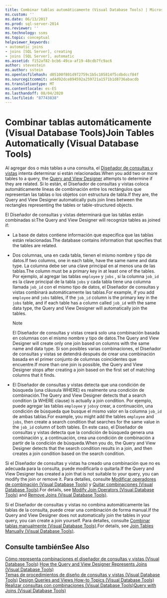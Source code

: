 ```yaml
---
title: Combinar tablas automáticamente (Visual Database Tools) | Microsoft Docs
ms.custom: ''
ms.date: 06/13/2017
ms.prod: sql-server-2014
ms.reviewer: ''
ms.technology: ssms
ms.topic: conceptual
helpviewer_keywords:
- automatic joins
- joins [SQL Server], creating
- joins [SQL Server], automatic
ms.assetid: f152af82-bcb6-49ca-af19-48cdb7fc9ac6
author: stevestein
ms.author: sstein
ms.openlocfilehash: d05100f801d972759c1b5c105814f5cdbdccf84f
ms.sourcegitcommit: ad4d92dce894592a259721a1571b1d8736abacdb
ms.translationtype: MT
ms.contentlocale: es-ES
ms.lasthandoff: 08/04/2020
ms.locfileid: "87743838"
---
```

# <a name="join-tables-automatically-visual-database-tools"></a><span data-ttu-id="4744a-102">Combinar tablas automáticamente (Visual Database Tools)</span><span class="sxs-lookup"><span data-stu-id="4744a-102">Join Tables Automatically (Visual Database Tools)</span></span>
  <span data-ttu-id="4744a-103">Al agregar dos o más tablas a una consulta, el [Diseñador de consultas y vistas](visual-database-tools.md) intenta determinar si están relacionadas.</span><span class="sxs-lookup"><span data-stu-id="4744a-103">When you add two or more tables to a query, the [Query and View Designer](visual-database-tools.md) attempts to determine if they are related.</span></span> <span data-ttu-id="4744a-104">Si lo están, el Diseñador de consultas y vistas coloca automáticamente líneas de combinación entre los rectángulos que representan las tablas o los objetos con estructura de tabla.</span><span class="sxs-lookup"><span data-stu-id="4744a-104">If they are, the Query and View Designer automatically puts join lines between the rectangles representing the tables or table-structured objects.</span></span>  
  
 <span data-ttu-id="4744a-105">El Diseñador de consultas y vistas determinará que las tablas están combinadas si:</span><span class="sxs-lookup"><span data-stu-id="4744a-105">The Query and View Designer will recognize tables as joined if:</span></span>  
  
-   <span data-ttu-id="4744a-106">La base de datos contiene información que especifica que las tablas están relacionadas.</span><span class="sxs-lookup"><span data-stu-id="4744a-106">The database contains information that specifies that the tables are related.</span></span>  
  
-   <span data-ttu-id="4744a-107">Dos columnas, una en cada tabla, tienen el mismo nombre y tipo de datos.</span><span class="sxs-lookup"><span data-stu-id="4744a-107">If two columns, one in each table, have the same name and data type.</span></span> <span data-ttu-id="4744a-108">La columna debe ser una clave principal en al menos una de las tablas.</span><span class="sxs-lookup"><span data-stu-id="4744a-108">The column must be a primary key in at least one of the tables.</span></span> <span data-ttu-id="4744a-109">Por ejemplo, al agregar las tablas `employee` y `jobs` , si la columna `job_id` es la clave principal de la tabla `jobs` y cada tabla tiene una columna llamada `job_id` con el mismo tipo de datos, el Diseñador de consultas y vistas combinará automáticamente las tablas.</span><span class="sxs-lookup"><span data-stu-id="4744a-109">For example, if you add `employee` and `jobs` tables, if the `job_id` column is the primary key in the `jobs` table, and if each table has a column called `job_id` with the same data type, the Query and View Designer will automatically join the tables.</span></span>  
  
    > [!NOTE]  
    >  <span data-ttu-id="4744a-110">El Diseñador de consultas y vistas creará solo una combinación basada en columnas con el mismo nombre y tipo de datos.</span><span class="sxs-lookup"><span data-stu-id="4744a-110">The Query and View Designer will create only one join based on columns with the same name and data type.</span></span> <span data-ttu-id="4744a-111">Si son posibles varias combinaciones, el Diseñador de consultas y vistas se detendrá después de crear una combinación basada en el primer conjunto de columnas coincidentes que encuentre.</span><span class="sxs-lookup"><span data-stu-id="4744a-111">If more than one join is possible, the Query and View Designer stops after creating a join based on the first set of matching columns that it finds.</span></span>  
  
-   <span data-ttu-id="4744a-112">El Diseñador de consultas y vistas detecta que una condición de búsqueda (una cláusula WHERE) es realmente una condición de combinación.</span><span class="sxs-lookup"><span data-stu-id="4744a-112">The Query and View Designer detects that a search condition (a WHERE clause) is actually a join condition.</span></span> <span data-ttu-id="4744a-113">Por ejemplo, puede agregar las tablas `employee` y `jobs`y crear, a continuación, una condición de búsqueda que busque el mismo valor en la columna `job_id` de ambas tablas.</span><span class="sxs-lookup"><span data-stu-id="4744a-113">For example, you might add the tables `employee` and `jobs`, then create a search condition that searches for the same value in the `job_id` column of both tables.</span></span> <span data-ttu-id="4744a-114">En este caso, el Diseñador de consultas y vistas detecta que la condición de búsqueda genera una combinación y, a continuación, crea una condición de combinación a partir de la condición de búsqueda.</span><span class="sxs-lookup"><span data-stu-id="4744a-114">When you do, the Query and View Designer detects that the search condition results in a join, and then creates a join condition based on the search condition.</span></span>  
  
 <span data-ttu-id="4744a-115">Si el Diseñador de consultas y vistas ha creado una combinación que no es adecuada para la consulta, puede modificarla o quitarla.</span><span class="sxs-lookup"><span data-stu-id="4744a-115">If the Query and View Designer has created a join that is not suitable to your query, you can modify the join or remove it.</span></span> <span data-ttu-id="4744a-116">Para detalles, consulte [Modificar operadores de combinación &#40;Visual Database Tools&#41;](modify-join-operators-visual-database-tools.md) y [Quitar combinaciones &#40;Visual Database Tools&#41;](remove-joins-visual-database-tools.md).</span><span class="sxs-lookup"><span data-stu-id="4744a-116">For details, see [Modify Join Operators &#40;Visual Database Tools&#41;](modify-join-operators-visual-database-tools.md) and [Remove Joins &#40;Visual Database Tools&#41;](remove-joins-visual-database-tools.md).</span></span>  
  
 <span data-ttu-id="4744a-117">Si el Diseñador de consultas y vistas no combina automáticamente las tablas de la consulta, puede crear una combinación de forma manual.</span><span class="sxs-lookup"><span data-stu-id="4744a-117">If the Query and View Designer does not automatically join the tables in your query, you can create a join yourself.</span></span> <span data-ttu-id="4744a-118">Para detalles, consulte [Combinar tablas manualmente &#40;Visual Database Tools&#41;](join-tables-manually-visual-database-tools.md).</span><span class="sxs-lookup"><span data-stu-id="4744a-118">For details, see [Join Tables Manually &#40;Visual Database Tools&#41;](join-tables-manually-visual-database-tools.md).</span></span>  
  
## <a name="see-also"></a><span data-ttu-id="4744a-119">Consulte también</span><span class="sxs-lookup"><span data-stu-id="4744a-119">See Also</span></span>  
 <span data-ttu-id="4744a-120">[Cómo representa combinaciones el diseñador de consultas y vistas &#40;Visual Database Tools&#41;](how-the-query-and-view-designer-represents-joins-visual-database-tools.md) </span><span class="sxs-lookup"><span data-stu-id="4744a-120">[How the Query and View Designer Represents Joins &#40;Visual Database Tools&#41;](how-the-query-and-view-designer-represents-joins-visual-database-tools.md) </span></span>  
 <span data-ttu-id="4744a-121">[Temas de procedimientos de diseño de consultas y vistas &#40;Visual Database Tools&#41;](design-queries-and-views-how-to-topics-visual-database-tools.md) </span><span class="sxs-lookup"><span data-stu-id="4744a-121">[Design Queries and Views How-to Topics &#40;Visual Database Tools&#41;](design-queries-and-views-how-to-topics-visual-database-tools.md) </span></span>  
 [<span data-ttu-id="4744a-122">Realizar consultas con combinaciones &#40;Visual Database Tools&#41;</span><span class="sxs-lookup"><span data-stu-id="4744a-122">Query with Joins &#40;Visual Database Tools&#41;</span></span>](query-with-joins-visual-database-tools.md)  
  
  
